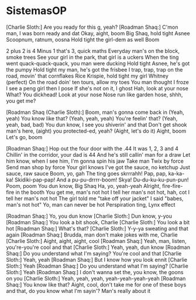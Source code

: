 # SistemasOP
[Charlie Sloth:]
Are you ready for this g, yeah?
[Roadman Shaq:]
C'mon man, I was born ready and dat
Okay, aight, boom
Big Shaq, hold tight Asnee
Scoopnum, ratnum, oosna
Hold tight the girl-dem as well
Boom

2 plus 2 is 4
Minus 1 that's 3, quick maths
Everyday man's on the block, smoke trees
See your girl in the park, that girl is a uckers
When the ting went quack-quack-quack, you man were ducking
Hold tight Asnee, he's got the pumpy
Hold tight my man, he's got the frisbee
I trap, trap, trap on the road, movin' that cornflakes
Rice Krispie, hold tight my girl Whitney (perfect)
On the road doin' ten tours, allow my toes
You man thought I froze
I see a peng girl then I pose
If she's not on it, I ghost
Hah, look at your nose
What? You dickhead!
Look at your nose
Nose run like garden hose, shhh, you get me?

[Roadman Shaq (Charlie Sloth):]
Boom, man's gonna come back in
(Yeah, yeah)
You know like that?
(Yeah, yeah, yeah)
You're feelin' that?
(Yeah, yeah, bad, bad)
You dun know, I see you shiverin' and that
Don't get shook man's here, (aight) you protected-ed, yeah?
(Aight, let's do it)
Aight, boom
Let's go, boom

[Roadman Shaq:]
Hop out the four door with the .44
It was 1, 2, 3 and 4
Chillin' in the corridor, your dad is 44
And he's still callin' man for a draw
Let him know, when I see him, I'm gonna spin his jaw
Take man Twix by force
Send man shop by force
Your girl knows I've got the sauce, no ketchup
Just sauce, raw sauce
Boom, yo, gah
The ting goes skrrrahh!
Pap, pap, ka-ka-ka!
Skidiki-pap-pap!
And a pu-pu-drrrr-boom!
Skya!
Du-du-ku-ku-pun-pun!
Poom, poom
You dun know, Big Shaq
Ha, yo, yeah-yeah
Alright, fire-fire-fire in the booth
You get me, man's not hot
I tell her man's not hot, hah, cot
I tell her man's not hot
The girl told me "take off your jacket"
I said "babes, man's not hot"
Yo, man can never be hot
Perspiration ting, Lynx effect

[Roadman Shaq:]
Yo, you dun know
[Charlie Sloth:]
Dun know, y-you
[Roadman Shaq:]
You look a bit shook, Charlie
[Charlie Sloth:]
You look a bit hot
[Roadman Shaq:]
What's that?
[Charlie Sloth:]
Y-y-ya sweating and that again
[Roadman Shaq:]
Brudda, man don't make jokes with me, Charlie
[Charlie Sloth:]
Aight, aight, aight, cool
[Roadman Shaq:]
Yeah, man, listen, you're-you're cool and that
[Charlie Sloth:]
Yeah, yeah, dun know
[Roadman Shaq:]
Do you understand what I'm saying?
You're cool and that
[Charlie Sloth:]
Yeah, yeah
[Roadman Shaq:]
But I know how you look ennit
[Charlie Sloth:]
Yeah
[Roadman Shaq:]
Do you understand what I'm saying?
[Charlie Sloth:]
Yeah
[Roadman Shaq:]
I don't wanna set the, you know, the goons on you
[Charlie Sloth:]
Yeah, yeah, yeah, yeah-yeah-yeah-yeah
[Roadman Shaq:]
You know like that? Aight, cool, don't take me for one of these boys and that, do you know what I'm sayin'?
Man's really about it

